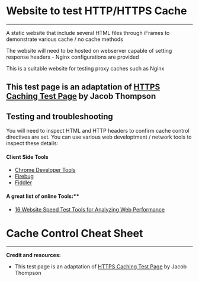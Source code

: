 # Website to test HTTP/HTTPS Cache
-----
A static website that include several HTML files through iFrames to demonstrate various cache / no cache methods

The website will need to be hosted on webserver capable of setting response headers - Nginx configurations are provided

This is a suitable website for testing proxy caches such as Nginx

This test page is an adaptation of [HTTPS Caching Test Page](https://demo.securityevaluators.com/) by Jacob Thompson
-----

## Testing and troubleshooting

You will need to inspect HTML and HTTP headers to confirm cache control directives are set. You can use various web developtment / network tools to inspect these details:

#### Client Side Tools

 - [Chrome Developer Tools](https://developer.chrome.com/devtools)
 - [Firebug](http://getfirebug.com/)
 - [Fiddler](http://getfirebug.com/)

#### A great list of online Tools:**
 - [16 Website Speed Test Tools for Analyzing Web Performance](https://www.keycdn.com/blog/website-speed-test-tools/)


# Cache Control Cheat Sheet
-----
 
**Credit and resources:**
 - This test page is an adaptation of [HTTPS Caching Test Page](https://demo.securityevaluators.com/) by Jacob Thompson